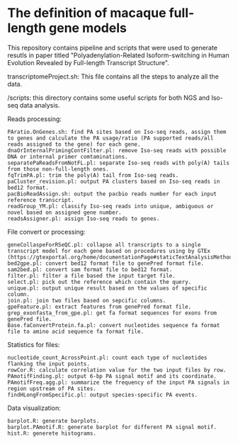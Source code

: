 # The definition of macaque full-length gene models
This repository contains pipeline and scripts that were used to generate resutls in paper titled "Polyadenylation-Related Isoform-switching in Human Evolution Revealed by Full-length Transcript Structure".


transcriptomeProject.sh: This file contains all the steps to analyze all the data.


/scripts: this directory contains some useful scripts for both NGS and Iso-seq data analysis. 

Reads processing:
  
	PAratio.OnGenes.sh: find PA sites based on Iso-seq reads, assign them to genes and calculate the PA usage/ratio (PA supported reads/all reads assigned to the gene) for each gene.
	dnaOrInternalPrimingContFilter.pl: remove Iso-seq reads with possible DNA or internal primer comtaminations.
	separatePaReadsFromNotFL.pl: separate Iso-seq reads with poly(A) tails from those non-full-length ones.
	fqTrimPA.pl: trim the poly(A) tail from Iso-seq reads.
	paCluster_revision.pl: output PA clusters based on Iso-seq reads in bed12 format.
	pacBioReadAssign.sh: output the pacbio reads number for each input reference transcript.
	readGroup_YM.pl: classify Iso-seq reads into unique, ambiguous or novel based on assigned gene number.
	readsAssigner.pl: assign Iso-seq reads to genes.
  
File convert or processing:
	
	geneCollaspeForRSeQC.pl: collapse all transcripts to a single transcript model for each gene based on procedures using by GTEx (https://gtexportal.org/home/documentationPage#staticTextAnalysisMethods)
	bed2gpe.pl: convert bed12 format file to genePred format file.
	sam2bed.pl: convert sam format file to bed12 format.
	filter.pl: filter a file based the input target file.
	select.pl: pick out the reference which contain the query.
	unique.pl: output unique result based on the values of specific column.
	join.pl: join two files based on sepcific columns.
	gpeFeature.pl: extract features from genePred format file.
	grep_exonfasta_from_gpe.pl: get fa format sequences for exons from genePred file.
	Base.faConvertProtein.fa.pl: convert nucleotides sequence fa format file to amino acid sequence fa format file.
  
Statistics for files:
	
	nucleotide_count_AcrossPoint.pl: count each type of nucleotides flanking the input points. 
	rowCor.R: calculate correlation value for the two input files by row.
	PAmotifFinding.pl: output 6-bp PA signal motif and its coordinate.
	PAmotifFreq.agg.pl: summarize the frequency of the input PA signals in region upstream of PA sites.
	findHLongFromSpecific.pl: output species-specific PA events.

Data visualization:

	barplot.R: generate barplots.
	barplot.PAmotif.R: generate barplot for different PA signal motif.
	hist.R: generete histograms. 
  
